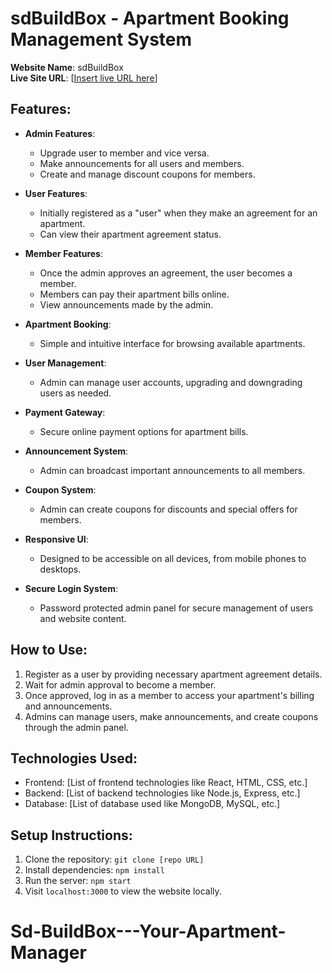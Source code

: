 # sdBuildBox - Apartment Booking Management System

**Website Name**: sdBuildBox  
**Live Site URL**: [[Insert live URL here](https://sd-buildbox.web.app/)]

## Features:
- **Admin Features**:
  - Upgrade user to member and vice versa.
  - Make announcements for all users and members.
  - Create and manage discount coupons for members.
  
- **User Features**:
  - Initially registered as a "user" when they make an agreement for an apartment.
  - Can view their apartment agreement status.
  
- **Member Features**:
  - Once the admin approves an agreement, the user becomes a member.
  - Members can pay their apartment bills online.
  - View announcements made by the admin.
  
- **Apartment Booking**:
  - Simple and intuitive interface for browsing available apartments.
  
- **User Management**:
  - Admin can manage user accounts, upgrading and downgrading users as needed.
  
- **Payment Gateway**:
  - Secure online payment options for apartment bills.
  
- **Announcement System**:
  - Admin can broadcast important announcements to all members.
  
- **Coupon System**:
  - Admin can create coupons for discounts and special offers for members.

- **Responsive UI**:
  - Designed to be accessible on all devices, from mobile phones to desktops.

- **Secure Login System**:
  - Password protected admin panel for secure management of users and website content.

## How to Use:
1. Register as a user by providing necessary apartment agreement details.
2. Wait for admin approval to become a member.
3. Once approved, log in as a member to access your apartment's billing and announcements.
4. Admins can manage users, make announcements, and create coupons through the admin panel.

## Technologies Used:
- Frontend: [List of frontend technologies like React, HTML, CSS, etc.]
- Backend: [List of backend technologies like Node.js, Express, etc.]
- Database: [List of database used like MongoDB, MySQL, etc.]

## Setup Instructions:
1. Clone the repository: `git clone [repo URL]`
2. Install dependencies: `npm install`
3. Run the server: `npm start`
4. Visit `localhost:3000` to view the website locally.
# Sd-BuildBox---Your-Apartment-Manager
